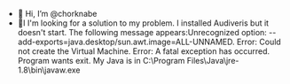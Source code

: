 - 👋 Hi, I’m @chorknabe
- 👀I I'm looking for a solution to my problem. I installed Audiveris but it doesn't start. The following message appears:Unrecognized option: -- add-exports=java.desktop/sun.awt.image=ALL-UNNAMED.
Error: Could not create the Virtual Machine.
Error: A fatal exception has occurred. Program wants exit.
My Java is in C:\Program Files\Java\jre-1.8\bin\javaw.exe

<!---
chorknabe/chorknabe is a ✨ special ✨ repository because its `README.md` (this file) appears on your GitHub profile.
You can click the Preview link to take a look at your changes.
--->
